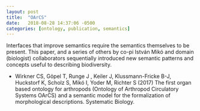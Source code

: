 ```yaml
---
layout: post
title:  "OArCS"
date:   2018-08-28 14:37:06 -0500
categories: [ontology, publication, semantics]
---
```


Interfaces that improve semantics require the semantics themselves to be present.  This paper, and a series of others by co-pi István Mikó and domain (biologist) collaborators sequentially introduced new semantic patterns and concepts useful to describing biodiversity.

* Wirkner CS, Göpel T, Runge J , Keiler J, Klussmann-Fricke B-J, Huckstorf K, Scholz S, Mikó I, Yoder M, Richter S (2017) The first organ based ontology for arthropods (Ontology of Arthropod Circulatory Systems OArCS) and a semantic model for the formalization of morphological descriptions. Systematic Biology.
